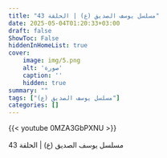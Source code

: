 ```yaml
---
title: "مسلسل يوسف الصديق (ع) | الحلقة 43"
date: 2025-05-04T01:20:33+03:00
draft: false
ShowToc: False
hiddenInHomeList: true
cover:
    image: img/5.png
    alt: 'صورة'
    caption: ''
    hidden: true
summary: ""
tags: ["مسلسل يوسف الصديق (ع)"]
categories: []
---
```


{{< youtube 0MZA3GbPXNU >}}  
 <br>
مسلسل يوسف الصديق (ع) | الحلقة 43